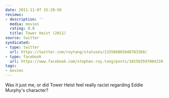 ```yaml
---
date: 2011-11-07 15:29:56
reviews:
- description: ''
  media: movies
  rating: 0.0
  title: Tower Heist (2011)
source: twitter
syndicated:
- type: twitter
  url: https://twitter.com/roytang/statuses/133566865648783360/
- type: facebook
  url: https://www.facebook.com/stephen.roy.tang/posts/10150359700423912
tags:
- movies
---
```


Was it just me, or did Tower Heist feel really racist regarding Eddie Murphy's character?